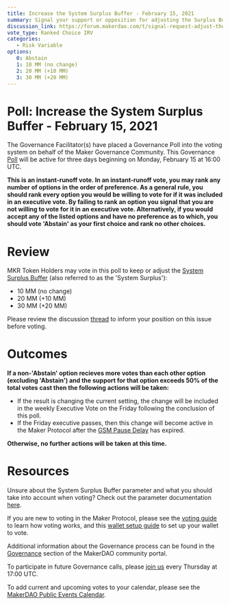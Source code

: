 ```yaml
---
title: Increase the System Surplus Buffer - February 15, 2021
summary: Signal your support or opposition for adjusting the Surplus Buffer 
discussion_link: https://forum.makerdao.com/t/signal-request-adjust-the-surplus-buffer-2021-2/6250/1
vote_type: Ranked Choice IRV	
categories:
   - Risk Variable
options:
   0: Abstain
   1: 10 MM (no change)
   2: 20 MM (+10 MM)
   3: 30 MM (+20 MM)
---
```

# Poll: Increase the System Surplus Buffer - February 15, 2021

The Governance Facilitator(s) have placed a Governance Poll into the voting system on behalf of the Maker Governance Community. This Governance [Poll](https://community-development.makerdao.com/en/learn/governance/on-chain-gov) will be active for three days beginning on Monday, February 15 at 16:00 UTC.

**This is an instant-runoff vote. In an instant-runoff vote, you may rank any number of options in the order of preference. As a general rule, you should rank every option you would be willing to vote for if it was included in an executive vote. By failing to rank an option you signal that you are not willing to vote for it in an executive vote. Alternatively, if you would accept any of the listed options and have no preference as to which, you should vote 'Abstain' as your first choice and rank no other choices.**

# Review

MKR Token Holders may vote in this poll to keep or adjust the  [System Surplus Buffer](https://community-development.makerdao.com/en/learn/governance/param-system-surplus-buffer) (also referred to as the 'System Surplus'):

* 10 MM (no change)
* 20 MM (+10 MM)
* 30 MM (+20 MM)

Please review the discussion [thread](https://forum.makerdao.com/t/signal-request-adjust-the-surplus-buffer-2021-2/6250) to inform your position on this issue before voting.

# Outcomes

**If a non-'Abstain' option recieves more votes than each other option (excluding 'Abstain') and the support for that option exceeds 50% of the total votes cast then the following actions will be taken:**

* If the result is changing the current setting, the change will be included in the weekly Executive Vote on the Friday following the conclusion of this poll.
* If the Friday executive passes, then this change will become active in the Maker Protocol after the [GSM Pause Delay](https://community-development.makerdao.com/en/learn/governance/param-gsm-pause-delay) has expired.

**Otherwise, no further actions will be taken at this time.**

# Resources

Unsure about the System Surplus Buffer parameter and what you should take into account when voting? Check out the parameter documentation [here](https://community-development.makerdao.com/en/learn/governance/param-system-surplus-buffer).

If you are new to voting in the Maker Protocol, please see the [voting guide](https://community-development.makerdao.com/en/learn/governance/how-voting-works/) to learn how voting works, and this [wallet setup guide](https://community-development.makerdao.com/en/learn/governance/voting-setup/) to set up your wallet to vote.

Additional information about the Governance process can be found in the [Governance](https://community-development.makerdao.com/en/learn/governance) section of the MakerDAO community portal.

To participate in future Governance calls, please [join us](https://github.com/makerdao/community/tree/master/governance/governance-and-risk-meetings) every Thursday at 17:00 UTC.

To add current and upcoming votes to your calendar, please see the [MakerDAO Public Events Calendar](https://calendar.google.com/calendar/embed?src=makerdao.com_3efhm2ghipksegl009ktniomdk%40group.calendar.google.com&ctz=UTC&mode=week&showCalendars=0&showPrint=0).

